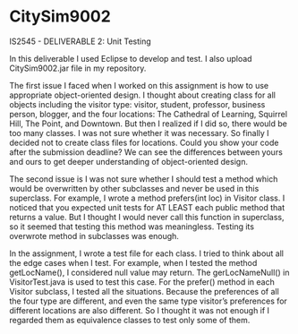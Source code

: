 # CitySim9002

IS2545 - DELIVERABLE 2: Unit Testing

In this deliverable I used Eclipse to develop and test.  I also upload CitySim9002.jar file in my repository.

The first issue I faced when I worked on this assignment is how to use appropriate object-oriented design. I thought about creating class for all objects including the visitor type: visitor, student, professor, business person, blogger, and the four locations: The Cathedral of Learning, Squirrel Hill, The Point, and Downtown. But then I realized if I did so, there would be too many classes. I was not sure whether it was necessary. So finally I decided not to create class files for locations. Could you show your code after the submission deadline? We can see the differences between yours and ours to get deeper understanding of object-oriented design.The second issue is I was not sure whether I should test a method which would be overwritten by other subclasses and never be used in this superclass. For example, I wrote a method prefers(int loc) in Visitor class. I noticed that you expected unit tests for AT LEAST each public method that returns a value. But I thought I would never call this function in superclass, so it seemed that testing this method was meaningless. Testing its overwrote method in subclasses was enough.

In the assignment, I wrote a test file for each class. I tried to think about all the edge cases when I test. For example, when I tested the method getLocName(), I considered null value may return. The gerLocNameNull() in VisitorTest.java is used to test this case. For the prefer() method in each Visitor subclass, I tested all the situations. Because the preferences of all the four type are different, and even the same type visitor’s preferences for different locations are also different. So I thought it was not enough if I regarded them as equivalence classes to test only some of them.